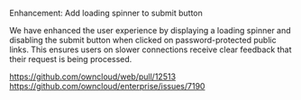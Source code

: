 Enhancement: Add loading spinner to submit button

We have enhanced the user experience by displaying a loading spinner and disabling the submit button when clicked on password-protected public links. This ensures users on slower connections receive clear feedback that their request is being processed.

https://github.com/owncloud/web/pull/12513
https://github.com/owncloud/enterprise/issues/7190
